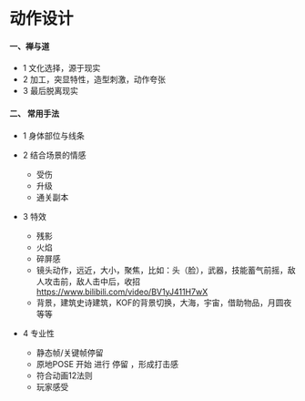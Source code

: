# 动作设计

#### 一、禅与道

+ 1 文化选择，源于现实
+ 2 加工，突显特性，造型刺激，动作夸张
+ 3 最后脱离现实

#### 二、 常用手法

+ 1 身体部位与线条

+ 2 结合场景的情感
  + 受伤
  + 升级
  + 通关副本

+ 3 特效
   + 残影
   + 火焰
   + 碎屏感
   + 镜头动作，远近，大小，聚焦，比如：头（脸），武器，技能蓄气前摇，敌人攻击前，敌人击中后，收招 https://www.bilibili.com/video/BV1yJ411H7wX
   + 背景，建筑史诗建筑，KOF的背景切换，大海，宇宙，借助物品，月圆夜等等

+ 4 专业性
   + 静态帧/关键帧停留 
   + 原地POSE 开始 进行 停留 ，形成打击感
   + 符合动画12法则
   + 玩家感受


